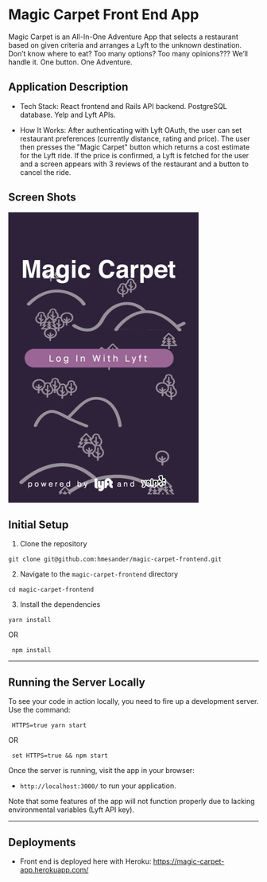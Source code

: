 # Magic Carpet Front End App

Magic Carpet is an All-In-One Adventure App that selects a restaurant based on given criteria and arranges a Lyft to the unknown destination. Don’t know where to eat? Too many options? Too many opinions??? We’ll handle it. One button. One Adventure.

## Application Description
* Tech Stack: React frontend and Rails API backend. PostgreSQL database. Yelp and Lyft APIs.

* How It Works: After authenticating with Lyft OAuth, the user can set restaurant preferences (currently distance, rating and price).  The user then presses the "Magic Carpet" button which returns a cost estimate for the Lyft ride.  If the price is confirmed, a Lyft is fetched for the user and a screen appears with 3 reviews of the restaurant and a button to cancel the ride.

## Screen Shots

![Log-In Page](./public/images/app.gif)



## Initial Setup

1. Clone the repository

 ```shell
 git clone git@github.com:hmesander/magic-carpet-frontend.git
 ```
2. Navigate to the `magic-carpet-frontend` directory

 ```shell
 cd magic-carpet-frontend
 ```

3. Install the dependencies

 ```shell
 yarn install
 ```

OR

 ```shell
  npm install
 ```

<hr>

## Running the Server Locally

To see your code in action locally, you need to fire up a development server. Use the command:

 ```shell
  HTTPS=true yarn start
 ```

 OR

 ```shell
  set HTTPS=true && npm start
 ```

Once the server is running, visit the app in your browser:

* `http://localhost:3000/` to run your application.


Note that some features of the app will not function properly due to lacking environmental variables (Lyft API key).

<hr>

## Deployments
* Front end is deployed here with Heroku: https://magic-carpet-app.herokuapp.com/
